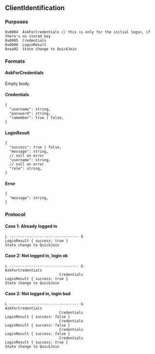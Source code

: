 ## ClientIdentification

### Purposes

```
0x0004  AskForCredentials // this is only for the initial login, if there's no stored key
0x0005  Credentials
0x0006  LoginResult
0xaa02  State change to QuickJoin
```

### Formats

#### AskForCredentials

Empty body.

#### Credentials

```json5
{
  "username": string,
  "password": string,
  "remember": true | false,
}
```

#### LoginResult

```json5
{
  "success": true | false,
  "message": string,
  // null on error
  "username": string,
  // null on error
  "role": string,
}
```

#### Error

```json5
{
  "message": string,
}
```

### Protocol

#### Case 1: Already logged in

```
L -------------------------------- G
LoginResult { success: true }
State change to QuickJoin
```

#### Case 2: Not logged in, login ok

```
L -------------------------------- G
AskForCredentials
                         Credentials
LoginResult { success: true }
State change to QuickJoin
```

#### Case 2: Not logged in, login bad

```
L -------------------------------- G
AskForCredentials
                         Credentials
LoginResult { success: false }
                         Credentials
LoginResult { success: false }
                         Credentials
LoginResult { success: false }
                         Credentials
LoginResult { success: true }
State change to QuickJoin
```

